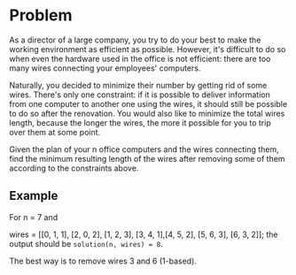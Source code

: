 # Problem

As a director of a large company, you try to do your best to make the working environment as efficient as possible. However, it's difficult to do so when even the hardware used in the office is not efficient: there are too many wires connecting your employees' computers.

Naturally, you decided to minimize their number by getting rid of some wires. There's only one constraint: if it is possible to deliver information from one computer to another one using the wires, it should still be possible to do so after the renovation. You would also like to minimize the total wires length, because the longer the wires, the more it possible for you to trip over them at some point.

Given the plan of your n office computers and the wires connecting them, find the minimum resulting length of the wires after removing some of them according to the constraints above.

## Example

For n = 7 and

wires = [[0, 1, 1], [2, 0, 2], [1, 2, 3], [3, 4, 1],[4, 5, 2], [5, 6, 3], [6, 3, 2]]; the output should be `solution(n, wires) = 8`.

The best way is to remove wires 3 and 6 (1-based).